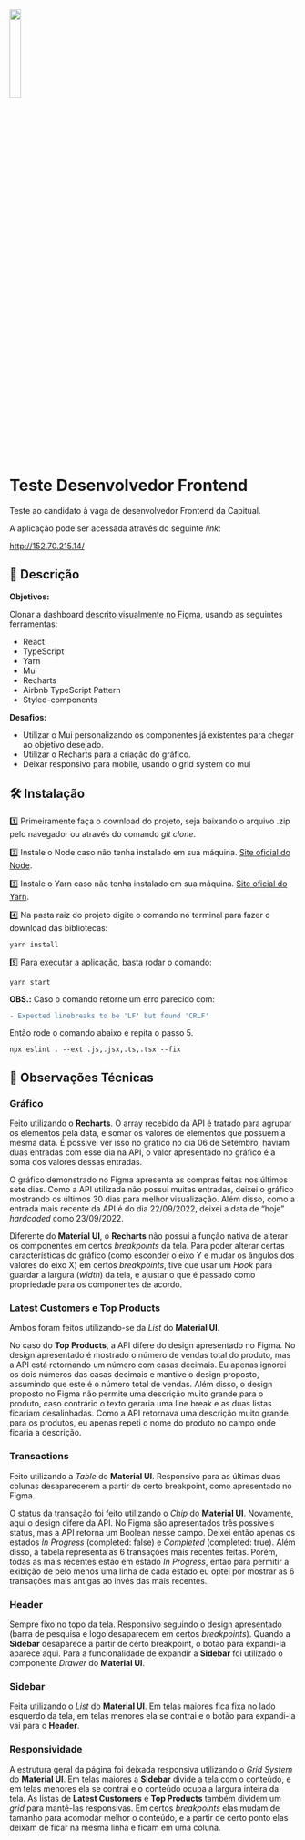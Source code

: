 <img src="https://www.capitual.com/static/media/logo-dark.ec04be4e.svg" width=20%/>

# Teste Desenvolvedor Frontend

Teste ao candidato à vaga de desenvolvedor Frontend da Capitual.

A aplicação pode ser acessada através do seguinte <i>link</i>:

http://152.70.215.14/

## 📜 Descrição

<b>Objetivos:</b>

Clonar a dashboard <a href="https://www.figma.com/file/Yg3NSfHM3uBTXoqvZib0LP/Figma-Admin-Dashboard-(Free-Version)-v1.0.0-(Copy)?
node-id=1%3A82" target="_blank">descrito visualmente no Figma</a>, usando as seguintes ferramentas:
* React
* TypeScript
* Yarn
* Mui
* Recharts
* Airbnb TypeScript Pattern
* Styled-components

<b>Desafios:</b> 

* Utilizar o Mui personalizando os componentes já existentes para chegar ao objetivo desejado.
* Utilizar o Recharts para a criação do gráfico.
* Deixar responsivo para mobile, usando o grid system do mui

## 🛠️ Instalação

1️⃣ Primeiramente faça o download do projeto, seja baixando o arquivo .zip pelo navegador ou através do comando <i>git clone</i>.

2️⃣ Instale o Node caso não tenha instalado em sua máquina. <a href="https://nodejs.org/en/">Site oficial do Node</a>.

3️⃣ Instale o Yarn caso não tenha instalado em sua máquina. <a href="https://classic.yarnpkg.com/lang/en/docs/install/">Site oficial do Yarn</a>.

 4️⃣ Na pasta raiz do projeto digite o comando no terminal para fazer o download das bibliotecas:
 
 ```
 yarn install
 ```
 
 5️⃣ Para executar a aplicação, basta rodar o comando: 
 
 ```
 yarn start
 ```
 
  <b>OBS.:</b> Caso o comando retorne um erro parecido com:
  
 ```diff
- Expected linebreaks to be 'LF' but found 'CRLF'
```
  
  Então rode o comando abaixo e repita o passo 5.
  
 ```
 npx eslint . --ext .js,.jsx,.ts,.tsx --fix
 ```
 

 
 ## 📝 Observações Técnicas
 
 ### Gráfico
Feito utilizando o <b>Recharts</b>. O array recebido da API é tratado para agrupar os elementos pela data, e somar os valores de elementos que possuem a mesma data. É possível ver isso no gráfico no dia 06 de Setembro, haviam duas entradas com esse dia na API, o valor apresentado no gráfico é a soma dos valores dessas entradas.

O gráfico demonstrado no Figma apresenta as compras feitas nos últimos sete dias. Como a API utilizada não possui muitas entradas, deixei o gráfico mostrando os últimos 30 dias para melhor visualização. Além disso, como a entrada mais recente da API é do dia 22/09/2022, deixei a data de “hoje” <i>hardcoded</i> como 23/09/2022.

Diferente do <b>Material UI</b>, o <b>Recharts</b> não possui a função nativa de alterar os componentes em certos <i>breakpoints</i> da tela. Para poder alterar certas características do gráfico (como esconder o eixo Y e mudar os ângulos dos valores do eixo X) em certos <i>breakpoints</i>, tive que usar um <i>Hook</i> para guardar a largura (<i>width</i>) da tela, e ajustar o que é passado como propriedade para os componentes de acordo. 

### Latest Customers e Top Products
Ambos foram feitos utilizando-se da <i>List</i> do <b>Material UI</b>.

No caso do <b>Top Products</b>, a API difere do design apresentado no Figma. No design apresentado é mostrado o número de vendas total do produto, mas a API está retornando um número com casas decimais. Eu apenas ignorei os dois números das casas decimais e mantive o design proposto, assumindo que este é o número total de vendas. Além disso, o design proposto no Figma não permite uma descrição muito grande para o produto, caso contrário o texto geraria uma line break e as duas listas ficariam desalinhadas. Como a API retornava uma descrição muito grande para os produtos, eu apenas repeti o nome do produto no campo onde ficaria a descrição.

### Transactions
Feito utilizando a <i>Table</i> do <b>Material UI</b>. Responsivo para as últimas duas colunas desaparecerem a partir de certo breakpoint, como apresentado no Figma.

O status da transação foi feito utilizando o <i>Chip</i> do <b>Material UI</b>. Novamente, aqui o design difere da API. No Figma são apresentados três possíveis status, mas a API retorna um Boolean nesse campo. Deixei então apenas os estados <i>In Progress</i> (completed: false) e <i>Completed</i> (completed: true). Além disso, a tabela representa as 6 transações mais recentes feitas. Porém, todas as mais recentes estão em estado <i>In Progress</i>, então para permitir a exibição de pelo menos uma linha de cada estado eu optei por mostrar as 6 transações mais antigas ao invés das mais recentes.

### Header
Sempre fixo no topo da tela. Responsivo seguindo o design apresentado (barra de pesquisa e logo desaparecem em certos <i>breakpoints</i>). Quando a <b>Sidebar</b> desaparece a partir de certo breakpoint, o botão para expandi-la aparece aqui. Para a funcionalidade de expandir a <b>Sidebar</b> foi utilizado o componente <i>Drawer</i> do <b>Material UI</b>. 

### Sidebar
Feita utilizando o <i>List</i> do <b>Material UI</b>. Em telas maiores fica fixa no lado esquerdo da tela, em telas menores ela se contrai e o botão para expandi-la vai para o <b>Header</b>. 

### Responsividade
A estrutura geral da página foi deixada responsiva utilizando o <i>Grid System</i> do <b>Material UI</b>. Em telas maiores a <b>Sidebar</b> divide a tela com o conteúdo, e em telas menores ela se contrai e o conteúdo ocupa a largura inteira da tela.
As listas de <b>Latest Customers</b> e <b>Top Products</b> também dividem um <i>grid</i> para mantê-las responsivas. Em certos <i>breakpoints</i> elas mudam de tamanho para acomodar melhor o conteúdo, e a partir de certo ponto elas deixam de ficar na mesma linha e ficam em uma coluna.
